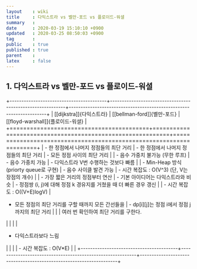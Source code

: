 ```yaml
---
layout    : wiki
title     : 다익스트라 vs 벨만-포드 vs 플로이드-워셜
summary   : 
date      : 2020-03-19 15:10:10 +0900
updated   : 2020-03-25 08:50:03 +0900
tag       : 
public    : true
published : true
parent    : 
latex     : false
---
```


## 1. 다익스트라 vs 벨만-포드 vs 플로이드-워셜

+-----------------------------------------+-----------------------------------------------------------+--------------------------------------------------------------------+
| [[dijkstra]]{다익스트라}                | [[bellman-ford]]{벨만-포드}                               | [[floyd-warshall]]{플로이드-워셜}                                  |
+=========================================+===========================================================+====================================================================+
| - 한 정점에서 나머지 정점들의 최단 거리 | - 한 정점에서 나머지 정점들의 최단 거리                   | - 모든 정점 사이의 최단 거리                                       |
| - 음수 가중치 불가능 (무한 루프)        | - 음수 가중치 가능                                        | - 다익스트라 V번 수행하는 것보다 빠름                              |
| - Min-Heap 방식(priorty queue로 구현)   | - 음수 사이클 발견 가능                                   | - 시간 복잡도 : O(V^3) (단, V는 장점의 개수)                       |
| - 가장 짧은 거리의 정점부터 연산        | - 기본 아이디어는 다익스트라와 비슷                       | - 정점쌍 (i, j)에 대해 정점 k 경유지를 거쳤을 때 더 빠른 경우 갱신 |
| - 시간 복잡도 : O((V+E)logV)            | <ul><li>모든 정점의 최단 거리를 구할 때까지 모든 간선들을 | - dp[i][j]는 정점 i에서 정점 j 까지의 최단 거리                    |
|                                         | 여러 번 확인하여 최단 거리를 구한다.</li></ul>            |                                                                    |
|                                         | <ul><li>다익스트라보다 느림</li></ul>                     |                                                                    |
|                                         | - 시간 복잡도 : O(V*E)                                    |                                                                    |
+-----------------------------------------+-----------------------------------------------------------+--------------------------------------------------------------------+
